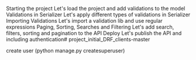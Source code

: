 Starting the project Let's load the project and add validations to the model
Validations in Serializer Let's apply different types of validations in Serializer
Importing Validations Let's import a validation lib and use regular expressions
Paging, Sorting, Searches and Filtering Let's add search, filters, sorting and pagination to the API
Deploy Let's publish the API and including authentication# project_initial_DRF_clients-master

create user (python manage.py createsuperuser)
